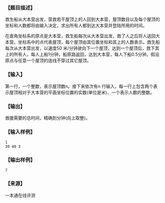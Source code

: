 ### 【题目描述】

救生船从大本营出发，营救若干屋顶上的人回到大本营，屋顶数目以及每个屋顶的坐标和人数都将由输入决定，求出所有人都到达大本营并登陆所用的时间。

在直角坐标系的原点是大本营，救生船每次从大本营出发，救了人之后将人送回大本营。坐标系中的点代表屋顶，每个屋顶由其位置坐标和其上的人数表示。救生船每次从大本营出发，以速度50 米/分钟驶向下一个屋顶，达到一个屋顶后，救下其上的所有人，每人上船1分钟，船原路返回，达到大本营，每人下船0.5分钟。假设原点与任意一个屋顶的连线不穿过其它屋顶。

### 【输入】

第一行，一个整数，表示屋顶数n。接下来依次有n 行输入，每一行上包含两个表示屋顶相对于大本营的平面坐标位置的实数(单位是米)、一个表示人数的整数。

### 【输出】

救援需要的总时间，精确到分钟(向上取整)。

### 【输入样例】

```
1
30 40 3
```

### 【输出样例】

```
7
```


 ### 【来源】

 一本通在线评测 
